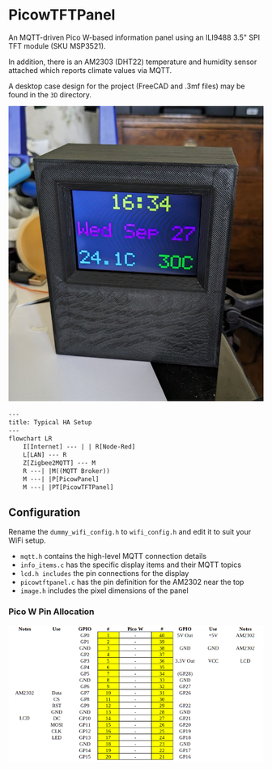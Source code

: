 # PicowTFTPanel

An MQTT-driven Pico W-based information panel using an ILI9488 3.5" SPI TFT module (SKU MSP3521).

In addition, there is an AM2303 (DHT22) temperature and humidity sensor attached which
reports climate values via MQTT.

A desktop case design for the project (FreeCAD and .3mf files) may be found in the `3D` directory.

![Built!](docs/PicowTFTPanel_Case.jpg)

```mermaid
---
title: Typical HA Setup
---
flowchart LR
    I[Internet] --- | | R[Node-Red]
    L[LAN] --- R
    Z[Zigbee2MQTT] --- M
    R ---| |M((MQTT Broker))
    M ---| |P[PicowPanel]
    M ---| |PT[PicowTFTPanel]
```
## Configuration

Rename the `dummy_wifi_config.h` to `wifi_config.h` and edit it to suit your WiFi setup.

* `mqtt.h` contains the high-level MQTT connection details
* `info_items.c` has the specific display items and their MQTT topics
* `lcd.h includes` the pin connections for the display
* `picowtftpanel.c` has the pin definition for the AM2302 near the top
* `image.h` includes the pixel dimensions of the panel

### Pico W Pin Allocation
![Top View](image.png)
 